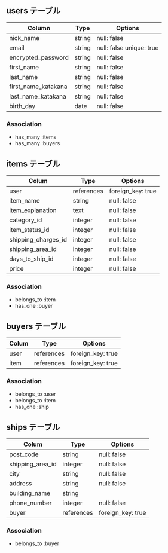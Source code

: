 ## users テーブル

| Column              | Type    | Options                  |
| ------------------- | ------  | ------------------------ |
| nick_name           | string  | null: false              |
| email               | string  | null: false unique: true |
| encrypted_password  | string  | null: false              |
| first_name          | string  | null: false              |
| last_name           | string  | null: false              |
| first_name_katakana | string  | null: false              |
| last_name_katakana  | string  | null: false              |
| birth_day           | date    | null: false              |
### Association
* has_many :items
* has_many :buyers

## items テーブル

| Colum                 | Type       | Options           |
| --------------------  | ---------- | ----------------- |
| user                  | references | foreign_key: true |
| item_name             | string     | null: false       |
| item_explanation      | text       | null: false       |
| category_id           | integer    | null: false       |
| item_status_id        | integer    | null: false       |
| shipping_charges_id   | integer    | null: false       |
| shipping_area_id      | integer    | null: false       |
| days_to_ship_id       | integer    | null: false       |
| price                 | integer    | null: false       |
### Association
* belongs_to :item
* has_one :buyer

## buyers テーブル

| Colum              | Type       | Options           |
| ------------------ | ---------  | ----------------- |
| user               | references | foreign_key: true |
| item               | references | foreign_key: true |
### Association
* belongs_to :user
* belongs_to :item
* has_one :ship

## ships テーブル

| Colum              | Type       | Options           |
| ------------------ | ---------  | ----------------- |
| post_code          | string     | null: false       |
| shipping_area_id   | integer    | null: false       |
| city               | string     | null: false       |
| address            | string     | null: false       |
| building_name      | string     |                   |
| phone_number       | integer    | null: false       |
| buyer              | references | foreign_key: true |
### Association
* belongs_to :buyer